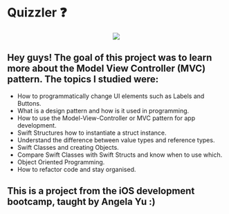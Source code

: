 

#  Quizzler ❓

<p align="center">
  <img src="https://media.giphy.com/media/8KXPJtazUs0Li7qZMP/giphy.gif" />
</p>

## Hey guys! The goal of this project was to learn more about the Model View Controller (MVC) pattern. The topics I studied were: 
* How to programmatically change UI elements such as Labels and Buttons.
* What is a design pattern and how is it used in programming.
* How to use the Model-View-Controller or MVC pattern for app development.
* Swift Structures how to instantiate a struct instance.
* Understand the difference between value types and reference types. 
* Swift Classes and creating Objects.
* Compare Swift Classes with Swift Structs and know when to use which.
* Object Oriented Programming.
* How to refactor code and stay organised.

## This is a project from the iOS development bootcamp, taught by Angela Yu :)
